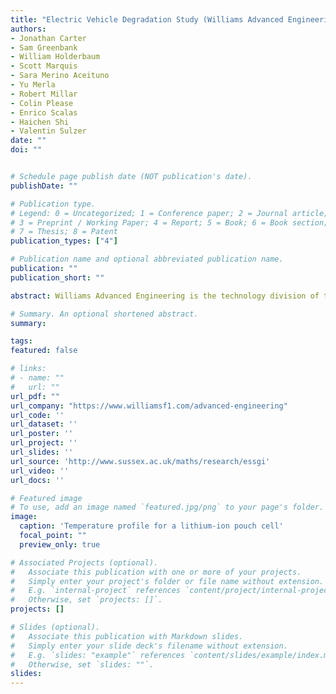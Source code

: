 ```yaml
---
title: "Electric Vehicle Degradation Study (Williams Advanced Engineering)"
authors:
- Jonathan Carter
- Sam Greenbank
- William Holderbaum
- Scott Marquis
- Sara Merino Aceituno
- Yu Merla
- Robert Millar
- Colin Please
- Enrico Scalas
- Haichen Shi
- Valentin Sulzer
date: ""
doi: ""


# Schedule page publish date (NOT publication's date).
publishDate: ""

# Publication type.
# Legend: 0 = Uncategorized; 1 = Conference paper; 2 = Journal article;
# 3 = Preprint / Working Paper; 4 = Report; 5 = Book; 6 = Book section;
# 7 = Thesis; 8 = Patent
publication_types: ["4"]

# Publication name and optional abbreviated publication name.
publication: ""
publication_short: ""

abstract: Williams Advanced Engineering is the technology division of the Williams Formula 1 team. It provides world-class technical innovation, engineering, testing and manufacturing services to deliver energy-efficient performance to the motorsports, automotive, defence and healthcare sectors.  Williams have developed high power density batteries and electric motors for a range of applications and market sectors where high performance, endurance and predictability are key customer requirements. They have expertise in the design and manufacture of the Battery, Mo- tor Generator Unit, Inverter and Battery Management System.

# Summary. An optional shortened abstract.
summary:

tags:
featured: false

# links:
# - name: ""
#   url: ""
url_pdf: ""
url_company: "https://www.williamsf1.com/advanced-engineering"
url_code: ''
url_dataset: ''
url_poster: ''
url_project: ''
url_slides: ''
url_source: 'http://www.sussex.ac.uk/maths/research/essgi'
url_video: ''
url_docs: ''

# Featured image
# To use, add an image named `featured.jpg/png` to your page's folder.
image:
  caption: 'Temperature profile for a lithium-ion pouch cell'
  focal_point: ""
  preview_only: true

# Associated Projects (optional).
#   Associate this publication with one or more of your projects.
#   Simply enter your project's folder or file name without extension.
#   E.g. `internal-project` references `content/project/internal-project/index.md`.
#   Otherwise, set `projects: []`.
projects: []

# Slides (optional).
#   Associate this publication with Markdown slides.
#   Simply enter your slide deck's filename without extension.
#   E.g. `slides: "example"` references `content/slides/example/index.md`.
#   Otherwise, set `slides: ""`.
slides:
---
```

